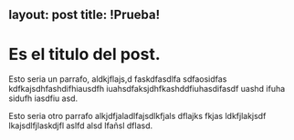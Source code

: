 layout: post
title: !Prueba!
---

# Es el titulo del post.

Esto seria un parrafo, aldkjflajs,d faskdfasdlfa sdfaosidfas kdfkajsdhfashdifhiausdfh iuahsdfaksjdhfkashddfiuhasdifasdf uashd ifuha sidufh iasdfiu asd.

Esto seria otro parrafo alkjdfjaladlfajsdlkfjals dflajks fkjas ldkfjlakjsdf lkajsdlfjlaskdjfl aslfd alsd lfañsl dflasd.

